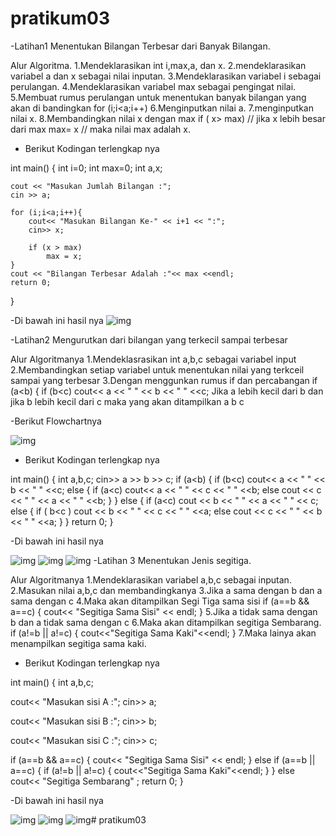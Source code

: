 # pratikum03


-Latihan1 
Menentukan Bilangan Terbesar dari Banyak Bilangan.

Alur Algoritma.
	1.Mendeklarasikan int i,max,a, dan x.
	2.mendeklarasikan variabel a dan x sebagai nilai inputan.
	3.Mendeklarasikan variabel i sebagai perulangan.
	4.Mendeklarasikan variabel max sebagai pengingat nilai.
	5.Membuat rumus perulangan untuk menentukan banyak bilangan yang akan di bandingkan
		for (i;i<a;i++)
	6.Menginputkan nilai a.
	7.menginputkan nilai x.
	8.Membandingkan nilai x dengan max
		if ( x> max) // jika x lebih besar dari max
	    	max= x   // maka nilai max adalah x.

- Berikut Kodingan terlengkap nya

int main()
{
    int i=0;
    int max=0;
    int a,x;

    cout << "Masukan Jumlah Bilangan :";
    cin >> a;

    for (i;i<a;i++){
        cout<< "Masukan Bilangan Ke-" << i+1 << ":";
        cin>> x;

        if (x > max)
            max = x;
    }
    cout << "Bilangan Terbesar Adalah :"<< max <<endl;
    return 0;
}

-Di bawah ini hasil nya
![img](https://github.com/fahmieka21/pratikum03/blob/master/Hasil%20Latihan%201.png)


-Latihan2
Mengurutkan dari bilangan yang terkecil sampai terbesar

Alur Algoritmanya
	1.Mendeklasrasikan int a,b,c sebagai variabel input
	2.Membandingkan setiap variabel untuk menentukan nilai yang terkceil sampai yang terbesar
	3.Dengan menggunkan rumus if dan percabangan
		if (a<b)
    		    {
       		       if (b<c)
                       cout<< a << "  " << b << "  " <<c;
		Jika a lebih kecil dari b dan jika b lebih kecil dari c maka yang akan ditampilkan
		a b c

-Berikut Flowchartnya

![img](https://github.com/fahmieka21/pratikum03/blob/master/flowchart1.jpg)

- Berikut Kodingan terlengkap nya

int main()
{
    int a,b,c;
    cin>> a >> b >> c;
    if (a<b)
    {
        if (b<c)
            cout<< a << "  " << b << "  " <<c;
        else
        {
            if (a<c)
                cout<< a << "  " << c << "  " <<b;
            else
                cout << c << "  " << a << "  " <<b;
        }
    }
    else
    {
        if (a<c)
            cout << b << "  " << a << "  " << c;
        else
        {
            if ( b<c )
                cout << b << "  " << c << "  " <<a;
            else
                cout << c << "  " << b << "  " <<a;
        }
    }
    return 0;
}

-Di bawah ini hasil nya

![img](https://github.com/fahmieka21/pratikum03/blob/master/Hasil%20Latihan%202.png)
![img](https://github.com/fahmieka21/pratikum03/blob/master/Hasil%20Latihan%203.png)
![img](https://github.com/fahmieka21/pratikum03/blob/master/Hasil%20Latihan%204.png)
-Latihan 3
Menentukan Jenis segitiga.

Alur Algoritmanya
	1.Mendeklarasikan variabel a,b,c sebagai inputan.
	2.Masukan nilai a,b,c dan membandingkanya
	3.Jika a sama dengan b dan a sama dengan c
	4.Maka akan ditampilkan Segi Tiga sama sisi
		if (a==b && a==c)
   		{
    		   cout<< "Segitiga Sama Sisi" << endl;
   		}
	5.Jika a tidak sama dengan b dan a tidak sama dengan c
	6.Maka akan ditampilkan segitiga Sembarang.
		if  (a!=b || a!=c)
      		{
           	    cout<<"Segitiga Sama Kaki"<<endl;
       		}
	7.Maka lainya akan menampilkan segitiga sama kaki.

- Berikut Kodingan terlengkap nya

int main()
{
   int a,b,c;

   cout<< "Masukan sisi A :";
   cin>> a;

   cout<< "Masukan sisi B :";
   cin>> b;

   cout<< "Masukan sisi C :";
   cin>> c;

   if (a==b && a==c)
   {
       cout<< "Segitiga Sama Sisi" << endl;
   }
   else if  (a==b || a==c)
   {
       if  (a!=b || a!=c)
       {
           cout<<"Segitiga Sama Kaki"<<endl;
       }
   }
   else
    cout<< "Segitiga Sembarang" ;
    return 0;
}


-Di bawah ini hasil nya

![img](https://github.com/fahmieka21/pratikum03/blob/master/Hasil%20Latihan%205.png)
![img](https://github.com/fahmieka21/pratikum03/blob/master/Hasil%20Latihan%206.png)
![img](https://github.com/fahmieka21/pratikum03/blob/master/Hasil%20Latihan%207.png)# pratikum03
